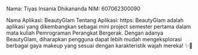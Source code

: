 Nama: Tiyas Insania Dhikananda
NIM: 607062300090

Nama Aplikasi: BeautyGlam
Tentang Aplikasi: https: BeautyGlam adalah aplikasi yang dikembangkan sebagai mini project semester pertama dalam mata kuliah Pemrograman Perangkat Bergerak. Dengan adanya BeautyGlam, diharapkan pengguna dapat lebih mudah mengeksplorasi berbagai gaya makeup yang sesuai dengan karakteristik wajah mereka! ✨💄